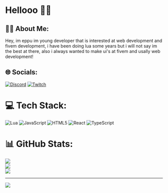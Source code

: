 # Hellooo 👋🏽

## 🧑‍💻 About Me: 
Hey, im eppu im young developer that is interested at web development and fivem development, i have been doing lua some years but i will not say im the best at there, also i always wanted to make ui's at fivem and usally web development!


## 🌐 Socials:
[![Discord](https://img.shields.io/badge/Discord-%237289DA.svg?logo=discord&logoColor=white)](https://discord.gg/https://discord.gg/R34NSUhGUV) [![Twitch](https://img.shields.io/badge/Twitch-%239146FF.svg?logo=Twitch&logoColor=white)](https://twitch.tv/eppuval) 

# 💻 Tech Stack:
![Lua](https://img.shields.io/badge/lua-%232C2D72.svg?style=for-the-badge&logo=lua&logoColor=white) ![JavaScript](https://img.shields.io/badge/javascript-%23323330.svg?style=for-the-badge&logo=javascript&logoColor=%23F7DF1E) ![HTML5](https://img.shields.io/badge/html5-%23E34F26.svg?style=for-the-badge&logo=html5&logoColor=white) ![React](https://img.shields.io/badge/react-%2320232a.svg?style=for-the-badge&logo=react&logoColor=%2361DAFB) ![TypeScript](https://img.shields.io/badge/typescript-%23007ACC.svg?style=for-the-badge&logo=typescript&logoColor=white)
# 📊 GitHub Stats:
![](https://github-readme-stats.vercel.app/api?username=EppuDevelopment&theme=blue_navy&hide_border=false&include_all_commits=false&count_private=false)<br/>
![](https://github-readme-streak-stats.herokuapp.com/?user=EppuDevelopment&theme=blue_navy&hide_border=false)<br/>
![](https://github-readme-stats.vercel.app/api/top-langs/?username=EppuDevelopment&theme=blue_navy&hide_border=false&include_all_commits=false&count_private=false&layout=compact)

---
[![](https://visitcount.itsvg.in/api?id=EppuDevelopment&icon=5&color=1)](https://visitcount.itsvg.in)

<!-- Proudly created with GPRM ( https://gprm.itsvg.in ) -->
